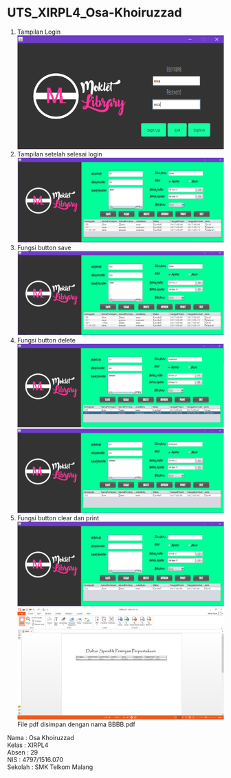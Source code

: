 # UTS_XIRPL4_Osa-Khoiruzzad
1. Tampilan Login<br>
![Screenshot](https://github.com/osakhoiruzzadxirpl4029/UTS_XIRPL4_Osa-Khoiruzzad/blob/master/1.PNG)<br>
2. Tampilan setelah selesai login<br>
![Screenshot](https://github.com/osakhoiruzzadxirpl4029/UTS_XIRPL4_Osa-Khoiruzzad/blob/master/2.PNG)<br>
3. Fungsi button save
![Screenshot](https://github.com/osakhoiruzzadxirpl4029/UTS_XIRPL4_Osa-Khoiruzzad/blob/master/3.PNG)<br>
4. Fungsi button delete
![Screenshot](https://github.com/osakhoiruzzadxirpl4029/UTS_XIRPL4_Osa-Khoiruzzad/blob/master/4.PNG)<br>
![Screenshot](https://github.com/osakhoiruzzadxirpl4029/UTS_XIRPL4_Osa-Khoiruzzad/blob/master/5.PNG)<br>
5. Fungsi button clear dan print<br>
![Screenshot](https://github.com/osakhoiruzzadxirpl4029/UTS_XIRPL4_Osa-Khoiruzzad/blob/master/6.PNG)
![Screenshot](https://github.com/osakhoiruzzadxirpl4029/UTS_XIRPL4_Osa-Khoiruzzad/blob/master/7.PNG)<br>
File pdf disimpan dengan nama BBBB.pdf

Nama    : Osa Khoiruzzad<br>
Kelas   : XIRPL4<br>
Absen   : 29<br>
NIS     : 4797/1516.070<br>
Sekolah : SMK Telkom Malang
